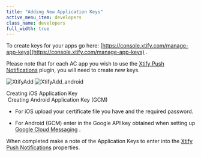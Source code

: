 ```yaml
---
title: "Adding New Application Keys"
active_menu_item: developers
class_name: developers
full_width: true
---
```



To create keys for your apps go here: [https://console.xtify.com/manage-app-keys](https://console.xtify.com/manage-app-keys) .

Please note that for each AC app you wish to use the [Xtify Push Notifications](/developers/user-guide/ac-mobile-build-phonegap/cordova/ac-mobile-build/ac-build-plugins/xtify-push-notifications/) plugin, you will need to create new keys.

![XtifyAdd](/img/docs/xtifyadd.zoom49.png) ![XtifyAdd\_android](/img/docs/xtifyadd_android.zoom48.png)

Creating iOS Application Key                                                                          Creating Android Application Key (GCM)

 - For iOS upload your certificate file you have and the required password.

 - For Android (GCM) enter in the Google API key obtained when setting up [Google Cloud Messaging](/developers/user-guide/ac-mobile-build-phonegap/cordova/ac-mobile-build/ac-build-plugins/xtify-push-notifications/google-cloud-messaging) .

When completed make a note of the Application Keys to enter into the [Xtify Push Notifications](/developers/user-guide/ac-mobile-build-phonegap/cordova/ac-mobile-build/ac-build-plugins/xtify-push-notifications/) properties.
